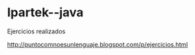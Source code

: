 # Ipartek--java
Ejercicios realizados 

   http://puntocomnoesunlenguaje.blogspot.com/p/ejercicios.html
